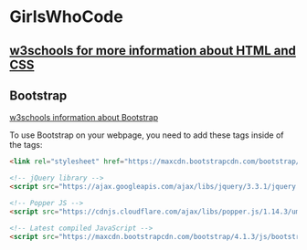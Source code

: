 # GirlsWhoCode

## [w3schools for more information about HTML and CSS](https://www.w3schools.com)

## Bootstrap
[w3schools information about Bootstrap](https://www.w3schools.com/bootstrap4/default.asp)

To use Bootstrap on your webpage, you need to add these tags inside of the <head></head> tags:

```HTML <!-- Latest compiled and minified CSS -->
<link rel="stylesheet" href="https://maxcdn.bootstrapcdn.com/bootstrap/4.1.3/css/bootstrap.min.css">

<!-- jQuery library -->
<script src="https://ajax.googleapis.com/ajax/libs/jquery/3.3.1/jquery.min.js"></script>

<!-- Popper JS -->
<script src="https://cdnjs.cloudflare.com/ajax/libs/popper.js/1.14.3/umd/popper.min.js"></script>

<!-- Latest compiled JavaScript -->
<script src="https://maxcdn.bootstrapcdn.com/bootstrap/4.1.3/js/bootstrap.min.js"></script>```
